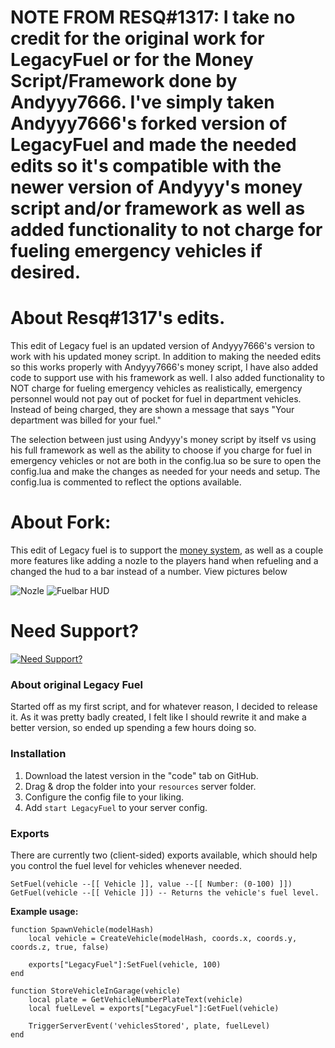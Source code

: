 # NOTE FROM RESQ#1317: I take no credit for the original work for LegacyFuel or for the Money Script/Framework done by Andyyy7666. I've simply taken Andyyy7666's forked version of LegacyFuel and made the needed edits so it's compatible with the newer version of Andyyy's money script and/or framework as well as added functionality to not charge for fueling emergency vehicles if desired.

# About Resq#1317's edits.
This edit of Legacy fuel is an updated version of Andyyy7666's version to work with his updated money script. In addition to making the needed edits so this works properly with Andyyy7666's money script, I have also added code to support use with his framework as well. I also added functionality to NOT charge for fueling emergency vehicles as realistically, emergency personnel would not pay out of pocket for fuel in department vehicles. Instead of being charged, they are shown a message that says "Your department was billed for your fuel."

The selection between just using Andyyy's money script by itself vs using his full framework as well as the ability to choose if you charge for fuel in emergency vehicles or not are both in the config.lua so be sure to open the config.lua and make the changes as needed for your needs and setup. The config.lua is commented to reflect the options available.


# About Fork:
This edit of Legacy fuel is to support the [money system](https://github.com/Andyyy7666/Currency-System), as well as a couple more features like adding a nozle to the players hand when refueling and a changed the hud to a bar instead of a number. View pictures below

![Nozle](https://user-images.githubusercontent.com/86536434/139972186-a9871d8f-4905-43f2-88d1-09a39b078d45.png)
![Fuelbar HUD](https://user-images.githubusercontent.com/86536434/139972204-53da3e11-0b31-491b-9890-b9467f371746.png)

# Need Support?
[![Need Support?](https://i.imgur.com/fqKYWeV.png)](https://discord.gg/Z9Mxu72zZ6)


### About original Legacy Fuel
Started off as my first script, and for whatever reason, I decided to release it. As it was pretty badly created, I felt like I should rewrite it and make a better version, so ended up spending a few hours doing so.

### Installation
1) Download the latest version in the "code" tab on GitHub.
2) Drag & drop the folder into your `resources` server folder.
3) Configure the config file to your liking.
4) Add `start LegacyFuel` to your server config.

### Exports
There are currently two (client-sided) exports available, which should help you control the fuel level for vehicles whenever needed.

```
SetFuel(vehicle --[[ Vehicle ]], value --[[ Number: (0-100) ]])
GetFuel(vehicle --[[ Vehicle ]]) -- Returns the vehicle's fuel level.
```

**Example usage:**
```
function SpawnVehicle(modelHash)
    local vehicle = CreateVehicle(modelHash, coords.x, coords.y, coords.z, true, false)

    exports["LegacyFuel"]:SetFuel(vehicle, 100)
end

function StoreVehicleInGarage(vehicle)
    local plate = GetVehicleNumberPlateText(vehicle)
    local fuelLevel = exports["LegacyFuel"]:GetFuel(vehicle)

    TriggerServerEvent('vehiclesStored', plate, fuelLevel)
end
```
